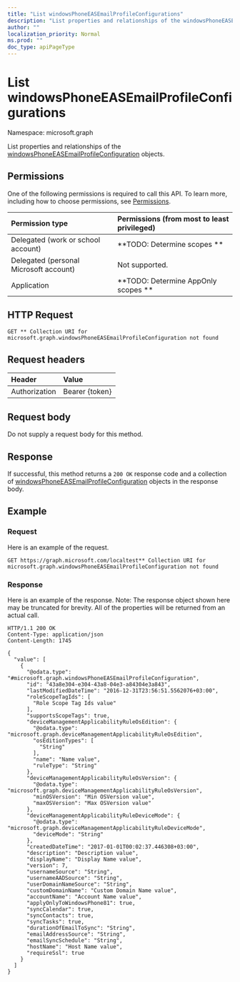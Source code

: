 ```yaml
---
title: "List windowsPhoneEASEmailProfileConfigurations"
description: "List properties and relationships of the windowsPhoneEASEmailProfileConfiguration objects."
author: ""
localization_priority: Normal
ms.prod: ""
doc_type: apiPageType
---
```


# List windowsPhoneEASEmailProfileConfigurations

Namespace: microsoft.graph

List properties and relationships of the [windowsPhoneEASEmailProfileConfiguration](../resources/windowsphoneeasemailprofileconfiguration.md) objects.

## Permissions
One of the following permissions is required to call this API. To learn more, including how to choose permissions, see [Permissions](/concepts/permissions-reference.md).

|Permission type|Permissions (from most to least privileged)|
|:---|:---|
|Delegated (work or school account)|**TODO: Determine scopes **|
|Delegated (personal Microsoft account)|Not supported.|
|Application|**TODO: Determine AppOnly scopes **|

## HTTP Request
<!-- {
  "blockType": "ignored"
}
-->
``` http
GET ** Collection URI for microsoft.graph.windowsPhoneEASEmailProfileConfiguration not found
```

## Request headers
|Header|Value|
|:---|:---|
|Authorization|Bearer {token}|

## Request body
Do not supply a request body for this method.

## Response
If successful, this method returns a `200 OK` response code and a collection of [windowsPhoneEASEmailProfileConfiguration](../resources/windowsphoneeasemailprofileconfiguration.md) objects in the response body.

## Example

### Request
Here is an example of the request.
<!-- {
  "blockType": "request",
  "name": "get_windowsphoneeasemailprofileconfiguration"
}
-->
``` http
GET https://graph.microsoft.com/localtest** Collection URI for microsoft.graph.windowsPhoneEASEmailProfileConfiguration not found
```

### Response
Here is an example of the response. Note: The response object shown here may be truncated for brevity. All of the properties will be returned from an actual call.
<!-- {
  "blockType": "response",
  "truncated": true,
  "@odata.type": "collection(microsoft.graph.windowsphoneeasemailprofileconfiguration)"
}
-->
``` http
HTTP/1.1 200 OK
Content-Type: application/json
Content-Length: 1745

{
  "value": [
    {
      "@odata.type": "#microsoft.graph.windowsPhoneEASEmailProfileConfiguration",
      "id": "43a8e304-e304-43a8-04e3-a84304e3a843",
      "lastModifiedDateTime": "2016-12-31T23:56:51.5562076+03:00",
      "roleScopeTagIds": [
        "Role Scope Tag Ids value"
      ],
      "supportsScopeTags": true,
      "deviceManagementApplicabilityRuleOsEdition": {
        "@odata.type": "microsoft.graph.deviceManagementApplicabilityRuleOsEdition",
        "osEditionTypes": [
          "String"
        ],
        "name": "Name value",
        "ruleType": "String"
      },
      "deviceManagementApplicabilityRuleOsVersion": {
        "@odata.type": "microsoft.graph.deviceManagementApplicabilityRuleOsVersion",
        "minOSVersion": "Min OSVersion value",
        "maxOSVersion": "Max OSVersion value"
      },
      "deviceManagementApplicabilityRuleDeviceMode": {
        "@odata.type": "microsoft.graph.deviceManagementApplicabilityRuleDeviceMode",
        "deviceMode": "String"
      },
      "createdDateTime": "2017-01-01T00:02:37.446308+03:00",
      "description": "Description value",
      "displayName": "Display Name value",
      "version": 7,
      "usernameSource": "String",
      "usernameAADSource": "String",
      "userDomainNameSource": "String",
      "customDomainName": "Custom Domain Name value",
      "accountName": "Account Name value",
      "applyOnlyToWindowsPhone81": true,
      "syncCalendar": true,
      "syncContacts": true,
      "syncTasks": true,
      "durationOfEmailToSync": "String",
      "emailAddressSource": "String",
      "emailSyncSchedule": "String",
      "hostName": "Host Name value",
      "requireSsl": true
    }
  ]
}
```

